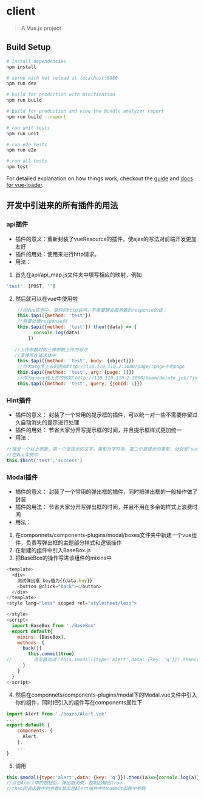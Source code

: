 # client

> A Vue.js project

## Build Setup

``` bash
# install dependencies
npm install

# serve with hot reload at localhost:8080
npm run dev

# build for production with minification
npm run build

# build for production and view the bundle analyzer report
npm run build --report

# run unit tests
npm run unit

# run e2e tests
npm run e2e

# run all tests
npm test
```

For detailed explanation on how things work, checkout the [guide](http://vuejs-templates.github.io/webpack/) and [docs for vue-loader](http://vuejs.github.io/vue-loader).

## 开发中引进来的所有插件的用法	

### api插件

- 插件的意义：重新封装了vueResource的插件，使ajax的写法对前端开发更加友好
- 插件的用处：使用来进行http请求。
- 用法： 

1. 首先在api/api_map.js文件夹中填写相应的映射，例如

```javascript
'test': [POST, '']
```

2. 然后就可以在vue中使用啦

```javascript
	//在Vue实例中，单纯的http访问，不需要理会服务器的response的话：
	this.$api({method: 'test'})
	//需要处理response时
	this.$api({method: 'test'}).then((data) => {
          console.log(data)
        })
        
   //上传参数时的三种参数上传的写法
   //直接写在请求体中
   	this.$api({method: 'test', body: {object}})
   	//作为arg传上去的例如http://110.110.110.2:3000/page/:page中的page
   	this.$api({method: 'test', arg: {page: 1}})
   	//作为query传上去的例如'http://110.110.110.2:3000/team/delete_job/?jobId=1'中的jobId
   	this.$api({method: 'test', query: {jobId: 1}})
```

### Hint插件

- 插件的意义： 封装了一个常用的提示框的插件，可以统一对一些不需要停留过久自动消失的提示进行处理
- 插件的用处： 节省大家分开写提示框的时间，并且提示框样式更加统一
- 用法：

```javascript
//接受一个以上参数，第一个是提示的文字，类型为字符串，第二个是提示的类型，分别有"success", "warn", "error"类型也是字符串
//在Vue实例中
this.$hint('test','success')
```

### Modal插件

- 插件的意义： 封装了一个常用的弹出框的插件，同时把弹出框的一般操作做了封装
- 插件的用法： 节省大家分开写弹出框的时间，并且不用在多余的样式上浪费时间
- 用法：

1. 在componnets/components-plugins/modal/boxes文件夹中新建一个vue组件，负责写弹出框的主题部分样式和逻辑操作
2. 在新建的组件中引入BaseBox.js
3. 把BaseBox的操作写进该组件的mixins中

```javascript
<template>
  <div>
    测试弹出框,key值为{{data.key}}
    <button @click="back"></button>
  </div>
</template>
<style lang="less" scoped rel="stylesheet/less">

</style>
<script>
  import BaseBox from './BaseBox'
  export default{
    mixins: [BaseBox],
    methods: {
      back(){
        this.commit(true)
//        浏览器测试：this.$modal({type:'alert',data: {key: 'q'}}).then((a)=>{console.log(a)})
      }
    }
  }
</script>
```

4. 然后在componnets/components-plugins/modal下的Modal.vue文件中引入你的组件，同时把引入的组件写在components属性下

```javascript
import Alert from './boxes/Alert.vue'
...
export default {
    components: {
      Alert
    },
    ...
}
```

5. 调用

```javascript
this.$modal({type:'alert',data: {key: 'q'}}).then((a)=>{console.log(a)})
//点击Alert中的按钮后，弹出框消失，控制台输出true
//then回调函数中的参数a其实是Alert组件中的commit函数中参数
```